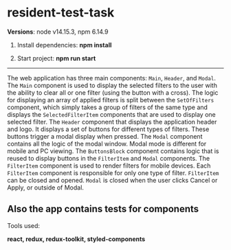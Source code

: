 # resident-test-task

**Versions**: node v14.15.3, npm 6.14.9

1. Install dependencies: **npm install**

1. Start project: **npm run start**

---

The web application has three main components: `Main`, `Header`, and `Modal`.
The `Main` component is used to display the selected filters to the user with the ability to clear all or one filter (using the button with a cross). The logic for displaying an array of applied filters is split between the `SetOfFilters` component, which simply takes a group of filters of the same type and displays the `SelectedFilterItem` components that are used to display one selected filter.
The `Header` component that displays the application header and logo. It displays a set of buttons for different types of filters. These buttons trigger a modal display when pressed.
The `Modal` component contains all the logic of the modal window. Modal mode is different for mobile and PC viewing. The `ButtonsBlock` component contains logic that is reused to display buttons in the `FilterItem` and `Modal` components. The `FilterItem` component is used to render filters for mobile devices. Each `FilterItem` component is responsible for only one type of filter. `FilterItem` can be closed and opened. `Modal` is closed when the user clicks Cancel or Apply, or outside of Modal.

## Also the app contains tests for components

Tools used:

>

**react, redux, redux-toolkit, styled-components**
